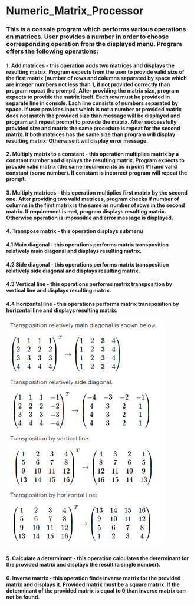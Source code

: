 # Numeric_Matrix_Processor
### This is a console program which performs various operations on matrices. User provides a number in order to choose corresponding operation from the displayed menu. Program offers the following operations:
#### 1. Add matrices - this operation adds two matrices and displays the resulting matrix. Program expects from the user to provide valid size of the first matrix (number of rows and columns separated by space which are integer numbers not less than 1, if not provided correctly than program repeat the prompt). After providing the matrix size, program expects to provide the matrix itself. Each row must be provided in separate line in console. Each line consists of numbers separated by space. If user provides input which is not a number or provided matrix does not match the provided size than message will be displayed and program will repeat prompt to provide the matrix. After successfully provided size and matrix the same procedure is repeat for the second matrix. If both matrices has the same size than program will display resulting matrix. Otherwise it will display error message.
#### 2. Multiply matrix to a constant - this operation multiplies matrix by a constant number and displays the resulting matrix. Program expects to provide valid matrix (the same requirements as in point #1) and valid constant (some number). If constant is incorrect program will repeat the prompt.
#### 3. Multiply matrices - this operation multiplies first matrix by the second one. After providing two valid matrices, program checks if number of columns in the first matrix is the same as number of rows in the second matrix. If requirement is met, program displays resulting matrix. Otherwise operation is impossible and error message is displayed.
#### 4. Transpose matrix - this operation displays submenu
#### 4.1 Main diagonal - this operations performs matrix transposition relatively main diagonal and displays resulting matrix.
#### 4.2 Side diagonal - this operations performs matrix transposition relatively side diagonal and displays resulting matrix.
#### 4.3 Vertical line - this operations performs matrix transposition by vertical line and displays resulting matrix.
#### 4.4 Horizontal line - this operations performs matrix transposition by horizontal line and displays resulting matrix.
![matrix](./src/main/resources/matrix.png)

#### 5. Calculate a determinant - this operation calculates the determinant for the provided matrix and displays the result (a single number).
#### 6. Inverse matrix - this operation finds inverse matrix for the provided matrix and displays it. Provided matrix must be a square matrix. If the determinant of the provided matrix is equal to 0 than inverse matrix can not be found.
